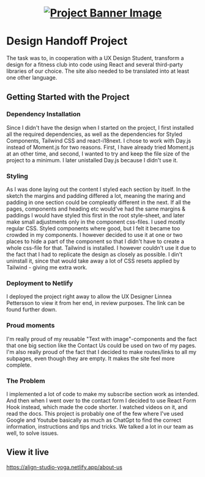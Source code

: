 <h1 align="center">
  <a href="">
    <img src="/src/assets/design-handoff.svg" alt="Project Banner Image">
  </a>
</h1>

# Design Handoff Project

The task was to, in cooperation with a UX Design Student, transform a design for a fitness club into code using React and several third-party libraries of our choice. The site also needed to be translated into at least one other language.

## Getting Started with the Project

### Dependency Installation

Since I didn't have the design when I started on the project, I first installed all the required dependencies, as well as the dependencies for Styled Components, Tailwind CSS and react-i18next. I chose to work with Day.js instead of Moment.js for two reasons. First, I have already tried Moment.js at an other time, and second, I wanted to try and keep the file size of the project to a minimum. I later unistalled Day.js because I didn't use it. 

### Styling
As I was done laying out the content I styled each section by itself. In the sketch the margins and padding differed a lot, meaning the maring and padding in one section could be compleatly different in the next. If all the pages, components and heading etc would've had the same margins & paddings I would have styled this first in the root style-sheet, and later make small adjustments only in the component css-files. I used mostly regular CSS. Styled components where good, but I felt it became too crowded in my components. I however decided to use it at one or two places to hide a part of the component so that I didn't have to create a whole css-file for that. Tailwind is installed. I however couldn't use it due to the fact that I had to replicate the design as closely as possible. I din't uninstall it, since that would take away a lot of CSS resets applied by Tailwind - giving me extra work. 

### Deployment to Netlify

I deployed the project right away to allow the UX Designer Linnea Pettersson to view it from her end, in review purposes. The link can be found further down.

### Proud moments

I'm really proud of my reusable "Text with image"-components and the fact that one big section like the Contact Us could be used on two of my pages. I'm also really proud of the fact that I decided to make routes/links to all my subpages, even though they are empty. It makes the site feel more complete. 

### The Problem

I implemented a lot of code to make my subscribe section work as intended. And then when I went over to the contact form I decided to use React Form Hook instead, which made the code shorter. I watched videos on it, and read the docs. This project is probably one of the few where I've used Google and Youtube basically as much as ChatGpt to find the correct information, instructions and tips and tricks. We talked a lot in our team as well, to solve issues. 

## View it live

https://align-studio-yoga.netlify.app/about-us